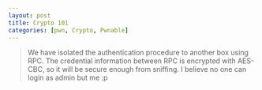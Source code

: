 ```yaml
---
layout: post
title: Crypto 101 
categories: [pwn, Crypto, Pwnable]
---
```

 > We have isolated the authentication procedure to another box using RPC. 
> The credential information between RPC is encrypted with AES-CBC, so it will be secure enough from sniffing.
> I believe no one can login as admin but me :p

